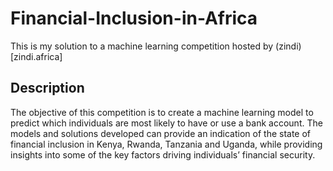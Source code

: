 # Financial-Inclusion-in-Africa
This is my solution to a machine learning competition hosted by (zindi)[zindi.africa]

## Description
The objective of this competition is to create a machine learning model to predict which individuals are most likely to have or use a bank account. The models and solutions developed can provide an indication of the state of financial inclusion in Kenya, Rwanda, Tanzania and Uganda, while providing insights into some of the key factors driving individuals’ financial security.
